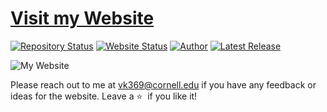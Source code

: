 # <a href="https://vkorde3.github.io/portfolio-vishakha/" target="_blank">Visit my Website</a>

[![Repository Status](https://img.shields.io/badge/Repository%20Status-Maintained-dark%20green.svg)](https://github.com/vkorde3/portfolio-vishakha)
[![Website Status](https://img.shields.io/badge/Website%20Status-Online-green)](https://vkorde3.github.io/portfolio-vishakha/)
[![Author](https://img.shields.io/badge/Author-Vishakha%20Korde-blue.svg)](https://www.linkedin.com/in/vishakha-korde/)
[![Latest Release](https://img.shields.io/badge/Latest%20Release-01%20April%202025-yellow.svg)](https://github.com/vkorde3/portfolio-vishakha/commit/master)

![My Website](https://github.com/vkorde3/portfolio-vishakha/blob/master/website.png)

Please reach out to me at vk369@cornell.edu if you have any feedback or ideas for the website. Leave a :star: &nbsp;if you like it!
